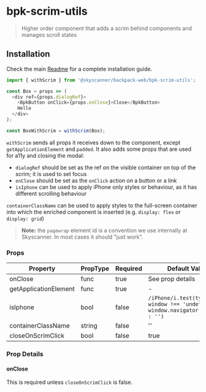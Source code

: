# bpk-scrim-utils

> Higher order component that adds a scrim behind components and manages scroll states

## Installation

Check the main [Readme](https://github.com/skyscanner/backpack#usage) for a complete installation guide.

```js
import { withScrim } from '@skyscanner/backpack-web/bpk-scrim-utils';

const Box = props => (
  <div ref={props.dialogRef}>
    <BpkButton onClick={props.onClose}>Close</BpkButton>
    Hello
  </div>
);

const BoxWithScrim = withScrim(Box);
```

`withScrim` sends all props it receives down to the component, except `getApplicationElement` and `padded`. It also adds some props that are used for a11y and closing the modal:

* `dialogRef` should be set as the ref on the visible container on top of the scrim; it is used to set focus
* `onClose` should be set as the `onClick` action on a button or a link
* `isIphone` can be used to apply iPhone only styles or behaviour, as it has different scrolling behaviour

`containerClassName` can be used to apply styles to the full-screen container into which the enriched component is inserted
(e.g. `display: flex` or `display: grid`)

> **Note:** the `pagewrap` element id is a convention we use internally at Skyscanner. In most cases it should "just work".

### Props

| Property              	| PropType                	| Required 	| Default Value                                                                    	|
|-----------------------	|-------------------------	|----------	|----------------------------------------------------------------------------------	|
| onClose               	| func                    	| true     	| See prop details                                                                 	|
| getApplicationElement 	| func                    	| true     	| -                                                                                	|
| isIphone              	| bool                    	| false    	| `/iPhone/i.test(typeof window !== 'undefined' ? window.navigator.platform : '')` 	|
| containerClassName    	| string                  	| false    	| ''                                                                               	|
| closeOnScrimClick     	| bool                    	| false    	| true                                                                             	|

### Prop Details

#### onClose

This is required unless `closeOnScrimClick` is false.
